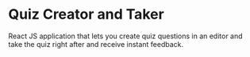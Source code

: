 # Quiz Creator and Taker

React JS application that lets you create quiz questions in an editor and take the quiz right after and receive instant feedback.
